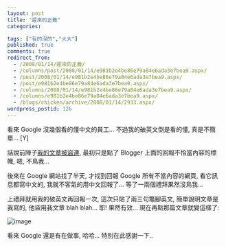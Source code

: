 ```yaml
---
layout: post
title: "遲來的正義"
categories:

tags: ["有的沒的","火大"]
published: true
comments: true
redirect_from:
  - /2008/01/14/遲來的正義/
  - /columns/post/2008/01/14/e981b2e4be86e79a84e6ada3e7bea9.aspx/
  - /post/2008/01/14/e981b2e4be86e79a84e6ada3e7bea9.aspx/
  - /post/e981b2e4be86e79a84e6ada3e7bea9.aspx/
  - /columns/2008/01/14/e981b2e4be86e79a84e6ada3e7bea9.aspx/
  - /columns/e981b2e4be86e79a84e6ada3e7bea9.aspx/
  - /blogs/chicken/archive/2008/01/14/2933.aspx/
wordpress_postid: 126
---
```


看來 Google 沒幾個看的懂中文的員工... 不過我的破英文倒是看的懂, 真是不簡單... [Y] 

話說前陣子[我的文章被盜連](/post/e58fafe683a12c-e7ab9fe784b6e581b7e8b2bce68891e79a84e69687e7aba0-.aspx), 最初只是點了 Blogger 上面的回報不恰當內容的標幟, 嗯, 不鳥我... 

後來在 Google 網站找了半天, 才找到回報 Google 所有不當內容的網頁, 看它訊息都寫中文的, 我就不客氣的用中文回報了... 等了一兩個禮拜果然沒鳥我... 

上禮拜就用我的破英文再回報一次, 這次只貼了兩三句鼈腳英文, 簡單說明文章是我寫的, 他盜用我文章 blah blah... 耶! 果然有效... 現在再點那篇文章就變這樣了: 

![image](/images/2008-01-14-belated-justice/image_thumb_1.png)

看來 Google 還是有在做事, 哈哈... 特別在此感謝一下..
